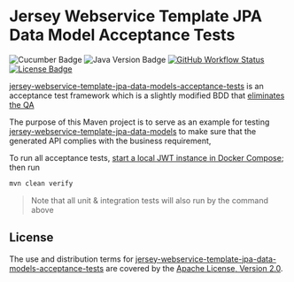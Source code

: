 Jersey Webservice Template JPA Data Model Acceptance Tests
==========================================================

![Cucumber Badge][Cucumber Badge]
![Java Version Badge][Java Version Badge]
[![GitHub Workflow Status][GitHub Workflow Status]](https://github.com/QubitPi/jersey-webservice-template-jpa-data-models-acceptance-tests/actions/workflows/ci-cd.yml)
[![License Badge]](https://www.apache.org/licenses/LICENSE-2.0)

[jersey-webservice-template-jpa-data-models-acceptance-tests] is an acceptance test framework which is a slightly
modified BDD that [eliminates the QA](https://spectrum.ieee.org/yahoos-engineers-move-to-coding-without-a-net)

The purpose of this Maven project is to serve as an example for testing [jersey-webservice-template-jpa-data-models] to
make sure that the generated API complies with the business requirement,

To run all acceptance tests, [start a local JWT instance in Docker Compose]; then run

```bash
mvn clean verify
```

> Note that all unit & integration tests will also run by the command above

License
-------

The use and distribution terms for [jersey-webservice-template-jpa-data-models-acceptance-tests] are covered by the
[Apache License, Version 2.0].

[Apache License, Version 2.0]: http://www.apache.org/licenses/LICENSE-2.0.html

[Cucumber Badge]: https://img.shields.io/badge/Cucumber-23D96C?style=for-the-badge&logo=cucumber&logoColor=white

[GitHub Workflow Status]: https://img.shields.io/github/actions/workflow/status/QubitPi/jersey-webservice-template-jpa-data-models-acceptance-tests/ci-cd.yml?branch=master&logo=github&style=for-the-badge

[Java Version Badge]: https://img.shields.io/badge/Java-17-brightgreen?style=for-the-badge&logo=OpenJDK&logoColor=white
[jersey-webservice-template-jpa-data-models]: https://github.com/QubitPi/jersey-webservice-template-jpa-data-models
[jersey-webservice-template-jpa-data-models-acceptance-tests]: https://github.com/QubitPi/jersey-webservice-template-jpa-data-models-acceptance-tests

[License Badge]: https://img.shields.io/badge/Apache%202.0-F25910.svg?style=for-the-badge&logo=Apache&logoColor=white

[start a local JWT instance in Docker Compose]: https://qubitpi.github.io/jersey-webservice-template/docs/crud/
